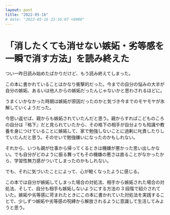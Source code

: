 ```yaml
---
layout: post
title: "2022-05-16"
# date: "2022-05-16 23:16:07 +0900"
---
```


# 「消したくても消せない嫉妬・劣等感を一瞬で消す方法」を読み終えた
つい一昨日読み始めたばかりだけど、もう読み終えてしまった。

この本に書かれていることはかなり衝撃的だった。今までの自分の悩みの大半が自分の嫉妬、あるいは他人からの嫉妬だったんじゃないかと思わされるほどに。

うまくいかなかった時期は嫉妬が原因だったのかと気づき今までのモヤモヤが氷解していくようだった。

今思い返せば、親からも嫉妬されていたんだと思う。親からすればこどものころの自分は『格下』だと見られていたから、その格下の相手が自分よりも知識や教養を身につけていることに嫉妬して、家で勉強しないことに過剰に叱責したりしていたんだと思う。そのせいで勉強嫌いになったのかもしれない。

それから、いつも親が仕事から帰ってくるときは機嫌が悪かった思い出しかない。でも自分がどのように振る舞ってもその機嫌の悪さは直ることがなかったから、学習性無力感がついてしまったのかもしれない。

でも、それに気づいたことによって、心が軽くなったように感じる。

この本では自分が嫉妬してしまった場合の対処法、相手から嫉妬された場合の対処法、そして、自分も相手も嫉妬しないようにする方法の 3 段階で紹介されていた。嫉妬や劣等感に苛まれたときにこの本に書かれていた対処法を実践することで、少しずつ嫉妬や劣等感の呪縛から解放されるように意識して生活してみようと思う。
